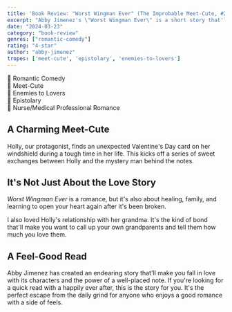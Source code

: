 ```yaml
---
title: 'Book Review: "Worst Wingman Ever" (The Improbable Meet-Cute, #2) by Abby Jimenez'
excerpt: "Abby Jimenez's \"Worst Wingman Ever\" is a short story that'll leave you feeling warm and fuzzy inside."
date: "2024-03-23"
category: "book-review"
genres: ["romantic-comedy"]
rating: "4-star"
author: "abby-jimenez"
tropes: ['meet-cute', 'epistolary', 'enemies-to-lovers']
---
```


📍 Romantic Comedy  
📍 Meet-Cute  
📍 Enemies to Lovers  
📍 Epistolary  
📍 Nurse/Medical Professional Romance  

## A Charming Meet-Cute
Holly, our protagonist, finds an unexpected Valentine's Day card on her windshield during a tough time in her life. This kicks off a series of sweet exchanges between Holly and the mystery man behind the notes.

## It's Not Just About the Love Story
*Worst Wingman Ever* is a romance, but it's also about healing, family, and learning to open your heart again after it's been broken. 

I also loved Holly's relationship with her grandma. It's the kind of bond that'll make you want to call up your own grandparents and tell them how much you love them.

## A Feel-Good Read
Abby Jimenez has created an endearing story that'll make you fall in love with its characters and the power of a well-placed note. If you're looking for a quick read with a happily ever after, this is the story for you. It's the perfect escape from the daily grind for anyone who enjoys a good romance with a side of feels.
